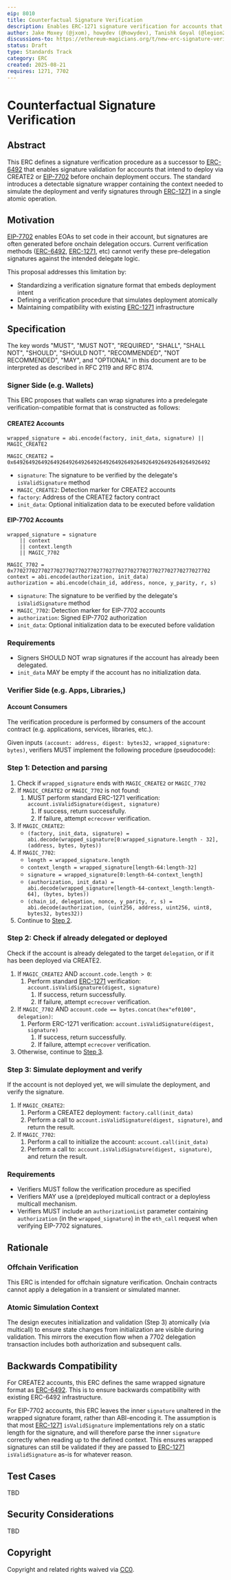 ```yaml
---
eip: 8010
title: Counterfactual Signature Verification
description: Enables ERC-1271 signature verification for accounts that intend to deploy via CREATE2 or EIP-7702 before the deployment occurs onchain
author: Jake Moxey (@jxom), howydev (@howydev), Tanishk Goyal (@legion2002), Ivo Georgiev (@Ivshti)
discussions-to: https://ethereum-magicians.org/t/new-erc-signature-verification-for-pre-delegated-accounts/25201
status: Draft
type: Standards Track
category: ERC
created: 2025-08-21
requires: 1271, 7702
---
```


# Counterfactual Signature Verification

## Abstract

This ERC defines a signature verification procedure as a successor to [ERC-6492](./eip-6492.md) that enables signature validation for accounts that intend to deploy via CREATE2 or [EIP-7702](./eip-7702.md) before onchain deployment occurs. The standard introduces a detectable signature wrapper containing the context needed to simulate the deployment and verify signatures through [ERC-1271](./eip-1271.md) in a single atomic operation.

## Motivation

[EIP-7702](./eip-7702.md) enables EOAs to set code in their account, but signatures are often generated before onchain delegation occurs. Current verification methods ([ERC-6492](./eip-6492.md), [ERC-1271](./eip-1271.md), etc) cannot verify these pre-delegation signatures against the intended delegate logic.

This proposal addresses this limitation by:

- Standardizing a verification signature format that embeds deployment intent
- Defining a verification procedure that simulates deployment atomically
- Maintaining compatibility with existing [ERC-1271](./eip-1271.md) infrastructure

## Specification

The key words "MUST", "MUST NOT", "REQUIRED", "SHALL", "SHALL NOT", "SHOULD", "SHOULD NOT", "RECOMMENDED", "NOT RECOMMENDED", "MAY", and "OPTIONAL" in this document are to be interpreted as described in RFC 2119 and RFC 8174.

### Signer Side (e.g. Wallets)

This ERC proposes that wallets can wrap signatures into a predelegate verification-compatible format that is constructed as follows:

#### CREATE2 Accounts

```solidity
wrapped_signature = abi.encode(factory, init_data, signature) || MAGIC_CREATE2

MAGIC_CREATE2 = 0x6492649264926492649264926492649264926492649264926492649264926492
```

- `signature`: The signature to be verified by the delegate's `isValidSignature` method
- `MAGIC_CREATE2`: Detection marker for CREATE2 accounts
- `factory`: Address of the CREATE2 factory contract
- `init_data`: Optional initialization data to be executed before validation

#### EIP-7702 Accounts

```solidity
wrapped_signature = signature 
    || context 
    || context.length 
    || MAGIC_7702

MAGIC_7702 = 0x7702770277027702770277027702770277027702770277027702770277027702
context = abi.encode(authorization, init_data)
authorization = abi.encode(chain_id, address, nonce, y_parity, r, s)
```

- `signature`: The signature to be verified by the delegate's `isValidSignature` method
- `MAGIC_7702`: Detection marker for EIP-7702 accounts
- `authorization`: Signed EIP-7702 authorization
- `init_data`: Optional initialization data to be executed before validation

### Requirements

- Signers SHOULD NOT wrap signatures if the account has already been delegated.
- `init_data` MAY be empty if the account has no initialization data.

### Verifier Side (e.g. Apps, Libraries,)

#### Account Consumers

The verification procedure is performed by consumers of the account contract (e.g. applications, services, libraries, etc.).

Given inputs `(account: address, digest: bytes32, wrapped_signature: bytes)`, verifiers MUST implement the following procedure (pseudocode):

### Step 1: Detection and parsing

1. Check if `wrapped_signature` ends with `MAGIC_CREATE2` or `MAGIC_7702`
2. If `MAGIC_CREATE2` or `MAGIC_7702` is not found:
    1. MUST perform standard ERC-1271 verification: `account.isValidSignature(digest, signature)` 
        1. If success, return successfully.
        2. If failure, attempt `ecrecover` verification.
3. If `MAGIC_CREATE2`:
    - `(factory, init_data, signature) = abi.decode(wrapped_signature[0:wrapped_signature.length - 32], (address, bytes, bytes))`
4. If `MAGIC_7702`:
    - `length = wrapped_signature.length`
    - `context_length = wrapped_signature[length-64:length-32]`
    - `signature = wrapped_signature[0:length-64-context_length]`
    - `(authorization, init_data) = abi.decode(wrapped_signature[length-64-context_length:length-64], (bytes, bytes))`
    - `(chain_id, delegation, nonce, y_parity, r, s) = abi.decode(authorization, (uint256, address, uint256, uint8, bytes32, bytes32))`
5. Continue to [Step 2](#step-2-check-if-already-delegated-or-deployed).

### Step 2: Check if already delegated or deployed

Check if the account is already delegated to the target `delegation`, or if it has been deployed via CREATE2.

1. If `MAGIC_CREATE2` AND `account.code.length > 0`:
    1. Perform standard [ERC-1271](./eip-1271.md) verification: `account.isValidSignature(digest, signature)` 
        1. If success, return successfully. 
        2. If failure, attempt `ecrecover` verification. 
2. If `MAGIC_7702` AND `account.code == bytes.concat(hex"ef0100", delegation)`:
    1. Perform ERC-1271 verification: `account.isValidSignature(digest, signature)` 
        1. If success, return successfully. 
        2. If failure, attempt `ecrecover` verification. 
3. Otherwise, continue to [Step 3](#step-3-simulate-deployment-and-verify).

### Step 3: Simulate deployment and verify

If the account is not deployed yet, we will simulate the deployment, and verify the signature.

1. If `MAGIC_CREATE2`:
    1. Perform a CREATE2 deployment: `factory.call(init_data)`
    2. Perform a call to `account.isValidSignature(digest, signature)`, and return the result. 
2. If `MAGIC_7702`:
    1. Perform a call to initialize the account: `account.call(init_data)`
    2. Perform a call to: `account.isValidSignature(digest, signature)`, and return the result. 

### Requirements

- Verifiers MUST follow the verification procedure as specified
- Verifiers MAY use a (pre)deployed multicall contract or a deployless multicall mechanism. 
- Verifiers MUST include an `authorizationList` parameter containing `authorization` (in the `wrapped_signature`) in the `eth_call` request when verifying EIP-7702 signatures. 

## Rationale

### Offchain Verification

This ERC is intended for offchain signature verification. Onchain contracts cannot apply a delegation in a transient or simulated manner.

### Atomic Simulation Context

The design executes initialization and validation (Step 3) atomically (via multicall) to ensure state changes from initialization are visible during validation. This mirrors the execution flow when a 7702 delegation transaction includes both authorization and subsequent calls.

## Backwards Compatibility

For CREATE2 accounts, this ERC defines the same wrapped signature format as [ERC-6492](./eip-6492.md). This is to ensure backwards compatibility with existing ERC-6492 infrastructure.

For EIP-7702 accounts, this ERC leaves the inner `signature` unaltered in the wrapped signature foramt, rather than ABI-encoding it. The assumption is that most [ERC-1271](./eip-1271.md) `isValidSignature` implementations rely on a static length for the signature, and will therefore parse the inner `signature` correctly when reading up to the defined context. This ensures wrapped signatures can still be validated if they are passed to [ERC-1271](./eip-1271.md) `isValidSignature` as-is for whatever reason.

## Test Cases

TBD

## Security Considerations

TBD

## Copyright

Copyright and related rights waived via [CC0](../LICENSE.md).
